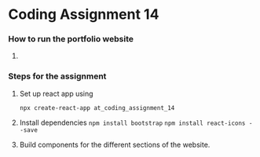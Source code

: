 # Coding Assignment 14
### How to run the portfolio website
1. 

### Steps for the assignment
1. Set up react app using

    `npx create-react-app at_coding_assignment_14`

2. Install dependencies
    `npm install bootstrap`
    `npm install react-icons --save`

3. Build components for the different sections of the website.